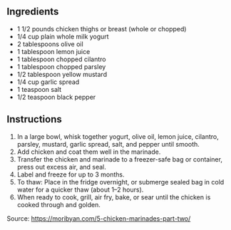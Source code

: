## Ingredients
- 1 1/2 pounds chicken thighs or breast (whole or chopped)
- 1/4 cup plain whole milk yogurt
- 2 tablespoons olive oil
- 1 tablespoon lemon juice
- 1 tablespoon chopped cilantro
- 1 tablespoon chopped parsley
- 1/2 tablespoon yellow mustard
- 1/4 cup garlic spread
- 1 teaspoon salt
- 1/2 teaspoon black pepper
## Instructions
1. In a large bowl, whisk together yogurt, olive oil, lemon juice, cilantro, parsley, mustard, garlic spread, salt, and pepper until smooth.
2. Add chicken and coat them well in the marinade.
3. Transfer the chicken and marinade to a freezer-safe bag or container, press out excess air, and seal.
4. Label and freeze for up to 3 months.
5. To thaw: Place in the fridge overnight, or submerge sealed bag in cold water for a quicker thaw (about 1–2 hours).
6. When ready to cook, grill, air fry, bake, or sear until the chicken is cooked through and golden.

Source: https://moribyan.com/5-chicken-marinades-part-two/